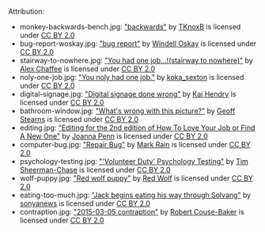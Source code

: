 Attribution:

- monkey-backwards-bench.jpg: ["backwards"](https://www.flickr.com/photos/tkb/17063787) by [TKnoxB](https://www.flickr.com/people/tkb/) is licensed under [CC BY 2.0](https://creativecommons.org/licenses/by/2.0)
- bug-report-woskay.jpg: ["bug report"](https://www.flickr.com/photos/oskay/253878224/) by [Windell Oskay](https://www.flickr.com/people/oskay/) is licensed under [CC BY 2.0](https://creativecommons.org/licenses/by/2.0)
- stairway-to-nowhere.jpg: ["You had one job\...!(stairway to nowhere)"](https://www.flickr.com/photos/alexchaffee/22466115412) by [Alex Chaffee](https://www.flickr.com/people/alexchaffee/) is licensed under [CC BY 2.0](https://creativecommons.org/licenses/by/2.0)
- noly-one-job.jpg: ["You noly had one job."](https://www.flickr.com/photos/ikoka/15668914829) by [koka\_sexton](https://www.flickr.com/people/ikoka/) is licensed under [CC BY 2.0](https://creativecommons.org/licenses/by/2.0)
- digital-signage.jpg: ["Digital signage done wrong"](https://www.flickr.com/photos/hendry/1028035206) by [Kai Hendry](https://www.flickr.com/people/hendry/) is licensed under [CC BY 2.0](https://creativecommons.org/licenses/by/2.0)
- bathroom-window.jpg: ["What's wrong with this picture?"](https://www.flickr.com/photos/tensafefrogs/3960980431) by [Geoff Stearns](https://www.flickr.com/people/tensafefrogs/) is licensed under [CC BY 2.0](https://creativecommons.org/licenses/by/2.0)
- editing.jpg: ["Editing for the 2nd edition of How To Love Your Job or Find A New One"](https://www.flickr.com/photos/38314728@N08/6924714676) by [Joanna Penn](https://www.flickr.com/people/38314728@N08/) is licensed under [CC BY 2.0](https://creativecommons.org/licenses/by/2.0)
- computer-bug.jpg: ["Repair Bug"](https://www.flickr.com/photos/azrainman/993139790/) by [Mark Rain](https://www.flickr.com/people/azrainman/) is licensed under [CC BY 2.0](https://creativecommons.org/licenses/by/2.0)
- psychology-testing.jpg: ["'Volunteer Duty' Psychology Testing"](https://www.flickr.com/photos/tim_uk/8135755109) by [Tim Sheerman-Chase](https://www.flickr.com/people/tim_uk/) is licensed under [CC BY 2.0](https://creativecommons.org/licenses/by/2.0)
- wolf-puppy.jpg: ["Red wolf puppy"](https://www.flickr.com/photos/trackthepack/7747771604) by [Red Wolf](https://www.flickr.com/people/trackthepack/) is licensed under [CC BY 2.0](https://creativecommons.org/licenses/by/2.0)
- eating-too-much.jpg: ["Jack begins eating his way through Solvang"](https://www.flickr.com/photos/sonyanews/17784473478) by [sonyanews](https://www.flickr.com/people/sonyanews/) is licensed under [CC BY 2.0](https://creativecommons.org/licenses/by/2.0)
- contraption.jpg: ["2015-03-05 contraption"](https://www.flickr.com/photos/29233640@N07/16707597726) by [Robert Couse-Baker](https://www.flickr.com/people/29233640@N07/) is licensed under [CC BY 2.0](https://creativecommons.org/licenses/by/2.0)


